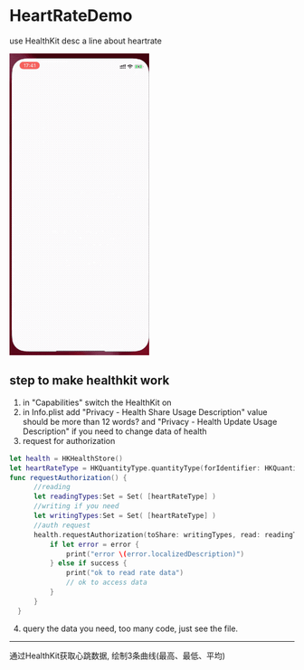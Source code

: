 # HeartRateDemo
use HealthKit desc a line about heartrate  

![demo](https://github.com/ChaosTong/HeartRateDemo/blob/master/demo.gif?raw=true)

## step to make healthkit work
1. in "Capabilities" switch the HealthKit on
2. in Info.plist add "Privacy - Health Share Usage Description" value should be more than 12 words?
 and "Privacy - Health Update Usage Description" if you need to change data of health
3. request for authorization

``` swift
let health = HKHealthStore()
let heartRateType = HKQuantityType.quantityType(forIdentifier: HKQuantityTypeIdentifier.heartRate)!
func requestAuthorization() {
      //reading
      let readingTypes:Set = Set( [heartRateType] )
      //writing if you need
      let writingTypes:Set = Set( [heartRateType] )
      //auth request
      health.requestAuthorization(toShare: writingTypes, read: readingTypes) { (success, error) -> Void in
          if let error = error {
              print("error \(error.localizedDescription)")
          } else if success {
              print("ok to read rate data")
              // ok to access data
          }
      }
  }
```
4. query the data you need, too many code, just see the file.
---
通过HealthKit获取心跳数据, 绘制3条曲线(最高、最低、平均)
